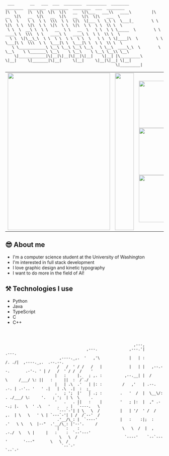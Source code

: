 ```
 ___       __   ___  ___  ________  _________  ________           ________  ________  ________  ________  ___  ________      
|\  \     |\  \|\  \|\  \|\   __  \|\___   ___\\   ____\         |\   __  \|\   __  \|\   __  \|\   __  \|\  \|\   ___  \    
\ \  \    \ \  \ \  \\\  \ \  \|\  \|___ \  \_\ \  \___|_        \ \  \|\  \ \  \|\  \ \  \|\  \ \  \|\  \ \  \ \  \\ \  \   
 \ \  \  __\ \  \ \   __  \ \   __  \   \ \  \ \ \_____  \        \ \   ____\ \  \\\  \ \   ____\ \   ____\ \  \ \  \\ \  \  
  \ \  \|\__\_\  \ \  \ \  \ \  \ \  \   \ \  \ \|____|\  \        \ \  \___|\ \  \\\  \ \  \___|\ \  \___|\ \  \ \  \\ \  \ 
   \ \____________\ \__\ \__\ \__\ \__\   \ \__\  ____\_\  \        \ \__\    \ \_______\ \__\    \ \__\    \ \__\ \__\\ \__\
    \|____________|\|__|\|__|\|__|\|__|    \|__| |\_________\        \|__|     \|_______|\|__|     \|__|     \|__|\|__| \|__|
                                                 \|_________|                  
```
<div>
  <table>
    <tr>
      <td>
        <img width=325 height=500 position="absolute" src="https://github.com/Alananlan/Alananlan/blob/main/1593236475_steam_3.gif" />
      </td>
      <td>
        <img width=60 height=500 src="https://github.com/Alananlan/Alananlan/blob/main/steamuserimages-a.akamaihd.gif" />
      </td>
        <td  align="left">
          <img height=150 align="center" src="http://github-readme-streak-stats.herokuapp.com?user=alananlan&card_width=500&&theme=dark" />
          <img height=150 align="center" src="https://github-readme-stats.vercel.app/api/top-langs?username=alananlan&langs_count=8&card_width=525&theme=dark" />
          <img height=150 align="center" src="https://github-readme-stats.vercel.app/api?username=alananlan&card_width=500&&prs_merged,&theme=dark" />          
        </td>
    </tr>
  </table>
</div>

## 😎 About me
<ul>
  <li> I'm a computer science student at the University of Washington </li>
  <li> I'm interested in full stack development </li>
  <li> I love graphic design and kinetic typography </li>
  <li> I want to do more in the field of AI! </li>
</ul>

## ⚒️ Technologies I use
<ul>
  <li> Python </li>
  <li> Java </li> 
  <li> TypeScript </li>
  <li> C </li>
  <li> C++ </li>
</ul>

```
                                                                                                                
                                                                                                                
                                                                                                                
                                                         ,---,                                                  
                                    ,---.              ,---.'|                     .---.                        
                        ,----._,.  '   ,'\             |   | :                    /. ./|  ,----._,.  .--.--.    
                       /   /  ' / /   /   |            |   | |   ,--.--.       .-'-. ' | /   /  ' / /  /    '   
                      |   :     |.   ; ,. :          ,--.__| |  /       \     /___/ \: ||   :     ||  :  /`./   
                      |   | .\  .'   | |: :         /   ,'   | .--.  .-. | .-'.. '   ' .|   | .\  .|  :  ;_     
                      .   ; ';  |'   | .; :        .   '  /  |  \__\/: . ./___/ \:     '.   ; ';  | \  \    `.  
                      '   .   . ||   :    |        '   ; |:  |  ," .--.; |.   \  ' .\   '   .   . |  `----.   \ 
                       `---`-'| | \   \  /         |   | '/  ' /  /  ,.  | \   \   ' \ | `---`-'| | /  /`--'  / 
                       .'__/\_: |  `----'          |   :    :|;  :   .'   \ \   \  |--"  .'__/\_: |'--'.     /  
                       |   :    :                   \   \  /  |  ,     .-./  \   \ |     |   :    :  `--'---'   
                        \   \  /                     `----'    `--`---'       '---"       \   \  /              
                         `--`-'                                                            `--`-'               
```
